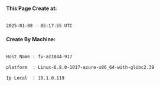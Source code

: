 
   
#### This Page Create at:

```bash

2025-01-08 - 05:17:55 UTC

```

#### Create By Machine:

```bash

Host Name : fv-az1044-917

platform  : Linux-6.8.0-1017-azure-x86_64-with-glibc2.39

Ip Local  : 10.1.0.119

```

